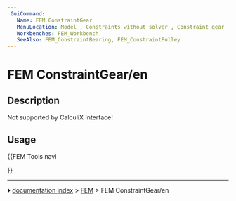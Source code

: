 ```yaml
---
 GuiCommand:
   Name: FEM ConstraintGear
   MenuLocation: Model , Constraints without solver , Constraint gear
   Workbenches: FEM_Workbench
   SeeAlso: FEM_ConstraintBearing, FEM_ConstraintPulley
---
```


# FEM ConstraintGear/en

## Description

Not supported by CalculiX Interface!

## Usage





{{FEM Tools navi

}}



---
⏵ [documentation index](../README.md) > [FEM](Category_FEM.md) > FEM ConstraintGear/en
